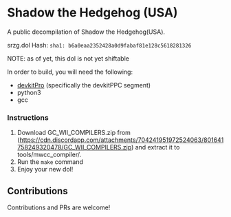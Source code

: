 # Shadow the Hedgehog (USA)

A public decompilation of Shadow the Hedgehog(USA).

srzg.dol Hash: `sha1: b6a0eaa2352428a0d9fabaf81e128c5618281326`

NOTE: as of yet, this dol is not yet shiftable

In order to build, you will need the following:
* [devkitPro](https://devkitpro.org/wiki/Getting_Started) (specifically the devkitPPC segment)
* python3
* gcc

### Instructions

1. Download GC_WII_COMPILERS.zip from (https://cdn.discordapp.com/attachments/704241951972524063/801641758249320478/GC_WII_COMPILERS.zip) and extract it to tools/mwcc_compiler/.
2. Run the `make` command
3. Enjoy your new dol!

## Contributions

Contributions and PRs are welcome!